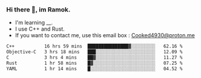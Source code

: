 ### Hi there 👋, im Ramok.

- I'm learning __.
- I use C++ and Rust.
- If you want to contact me, use this email box : Cooked4930@proton.me

<!--START_SECTION:waka-->

```txt
C++           16 hrs 59 mins  ███████████████▓░░░░░░░░░   62.16 %
Objective-C   3 hrs 18 mins   ███░░░░░░░░░░░░░░░░░░░░░░   12.09 %
C             3 hrs 4 mins    ██▓░░░░░░░░░░░░░░░░░░░░░░   11.27 %
Rust          1 hr 58 mins    █▓░░░░░░░░░░░░░░░░░░░░░░░   07.25 %
YAML          1 hr 14 mins    █░░░░░░░░░░░░░░░░░░░░░░░░   04.52 %
```

<!--END_SECTION:waka-->
